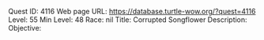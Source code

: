 Quest ID: 4116
Web page URL: https://database.turtle-wow.org/?quest=4116
Level: 55
Min Level: 48
Race: nil
Title: Corrupted Songflower
Description: 
Objective: 
